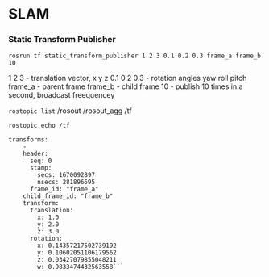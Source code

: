 # SLAM

### Static Transform Publisher

```rosrun tf static_transform_publisher 1 2 3 0.1 0.2 0.3 frame_a frame_b 10```

 1 2 3 - translation vector, x y z
 0.1 0.2 0.3 - rotation angles yaw roll pitch
 frame_a - parent frame
 frame_b - child frame
 10 - publish 10 times in a second, broadcast freequencey
 
```rostopic list```
/rosout
/rosout_agg
/tf

```rostopic echo /tf```

``` 
transforms: 
    -
    header: 
      seq: 0
      stamp: 
        secs: 1670092897
        nsecs: 281896695
      frame_id: "frame_a"
    child_frame_id: "frame_b"
    transform: 
      translation: 
        x: 1.0
        y: 2.0
        z: 3.0
      rotation: 
        x: 0.14357217502739192
        y: 0.10602051106179562
        z: 0.03427079855048211
        w: 0.9833474432563558```
